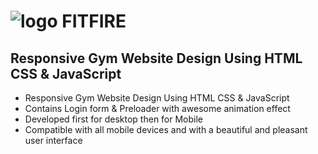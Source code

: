 # ![logo](https://user-images.githubusercontent.com/95019708/186255433-b562aad9-7683-48a5-9cf8-38c7648f2779.png) FITFIRE
## Responsive Gym Website Design Using HTML CSS &amp; JavaScript

- Responsive Gym Website Design Using HTML CSS & JavaScript
- Contains Login form & Preloader with awesome animation effect
- Developed first for desktop then for Mobile 
- Compatible with all mobile devices and with a beautiful and pleasant user interface


